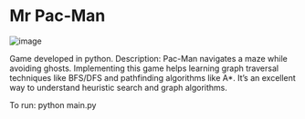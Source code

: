 # Mr Pac-Man
![image](https://github.com/user-attachments/assets/152c8f93-fab8-4b69-8230-746c081ec8db)

Game developed in python. Description: Pac-Man navigates a maze while avoiding ghosts. Implementing this game helps learning graph traversal techniques like BFS/DFS and pathfinding algorithms like A*. It’s an excellent way to understand heuristic search and graph algorithms.

To run:
python main.py
